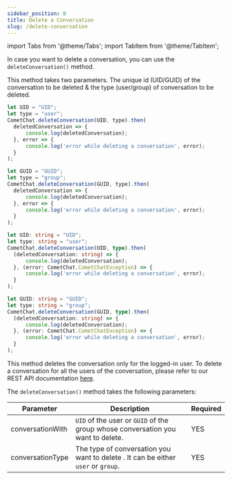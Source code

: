```yaml
---
sidebar_position: 8
title: Delete a Conversation
slug: /delete-conversation
---
```


import Tabs from '@theme/Tabs';
import TabItem from '@theme/TabItem';


In case you want to delete a conversation, you can use the `deleteConversation()` method.

This method takes two parameters. The unique id (UID/GUID) of the conversation to be deleted & the type (user/group) of conversation to be deleted.

<Tabs>
<TabItem value="Delete User Conversation" label="Delete User Conversation">

  ```javascript
let UID = "UID";
let type = "user";
CometChat.deleteConversation(UID, type).then(
    deletedConversation => {
        console.log(deletedConversation);
    }, error => {
        console.log('error while deleting a conversation', error);
    }
); 
  ```
</TabItem>
<TabItem value="Delete Group Conversation" label="Delete Group Conversation">

  ```javascript
let GUID = "GUID";
let type = "group";
CometChat.deleteConversation(GUID, type).then(
    deletedConversation => {
        console.log(deletedConversation);
    }, error => {
        console.log('error while deleting a conversation', error);
    }
);
  ```
</TabItem>
<TabItem value="Delete User Conversation (Typescript" label="Delete User Conversation (Typescript">

  ```typescript
let UID: string = "UID";
let type: string = "user";
CometChat.deleteConversation(UID, type).then(
    (deletedConversation: string) => {
        console.log(deletedConversation);
    }, (error: CometChat.CometChatException) => {
        console.log('error while deleting a conversation', error);
    }
);    
  ```
</TabItem>
<TabItem value="Delete Group Conversation (Typescript)" label="Delete Group Conversation (Typescript)">

  ```typescript
let GUID: string = "GUID";
let type: string = "group";
CometChat.deleteConversation(GUID, type).then(
    (deletedConversation: string) => {
        console.log(deletedConversation);
    }, (error: CometChat.CometChatException) => {
        console.log('error while deleting a conversation', error);
    }
);
  ```
</TabItem>
</Tabs>



This method deletes the conversation only for the logged-in user. To delete a conversation for all the users of the conversation, please refer to our REST API documentation [here](https://api-explorer.cometchat.com/reference/resets-user-conversation).

The `deleteConversation()` method takes the following parameters:

| Parameter | Description | Required | 
| ---- | ---- | ---- | 
| conversationWith | `UID` of the user or `GUID` of the group whose conversation you want to delete. | YES | 
| conversationType | The type of conversation you want to delete . It can be either `user` or `group`. | YES | 
